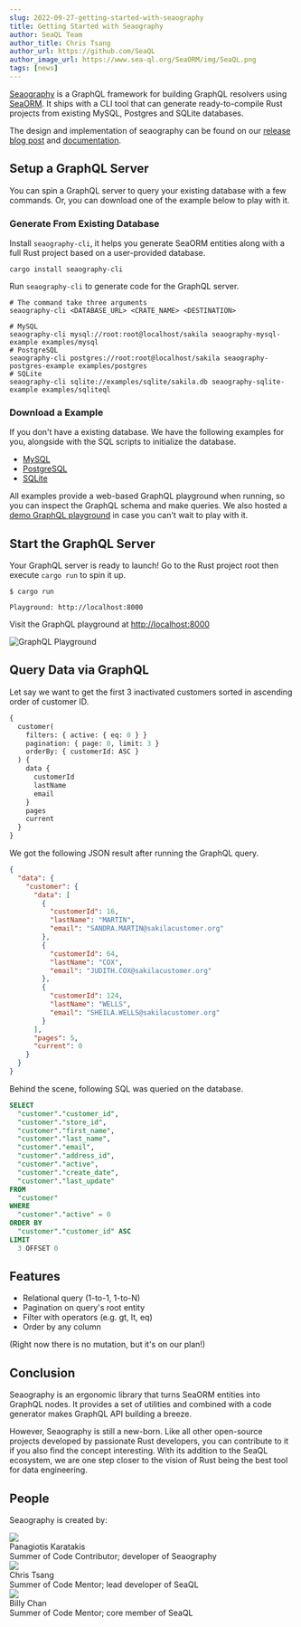 ```yaml
---
slug: 2022-09-27-getting-started-with-seaography
title: Getting Started with Seaography
author: SeaQL Team
author_title: Chris Tsang
author_url: https://github.com/SeaQL
author_image_url: https://www.sea-ql.org/SeaORM/img/SeaQL.png
tags: [news]
---
```


[Seaography](https://github.com/SeaQL/seaography) is a GraphQL framework for building GraphQL resolvers using [SeaORM](https://github.com/SeaQL/sea-orm). It ships with a CLI tool that can generate ready-to-compile Rust projects from existing MySQL, Postgres and SQLite databases.

The design and implementation of seaography can be found on our [release blog post](https://www.sea-ql.org/blog/2022-09-17-introducing-seaography/) and [documentation](https://www.sea-ql.org/Seaography/).

## Setup a GraphQL Server

You can spin a GraphQL server to query your existing database with a few commands. Or, you can download one of the example below to play with it.

### Generate From Existing Database

Install `seaography-cli`, it helps you generate SeaORM entities along with a full Rust project based on a user-provided database.

```shell
cargo install seaography-cli
```

Run `seaography-cli` to generate code for the GraphQL server.

```shell
# The command take three arguments
seaography-cli <DATABASE_URL> <CRATE_NAME> <DESTINATION>

# MySQL
seaography-cli mysql://root:root@localhost/sakila seaography-mysql-example examples/mysql
# PostgreSQL
seaography-cli postgres://root:root@localhost/sakila seaography-postgres-example examples/postgres
# SQLite
seaography-cli sqlite://examples/sqlite/sakila.db seaography-sqlite-example examples/sqliteql
```

### Download a Example

If you don't have a existing database. We have the following examples for you, alongside with the SQL scripts to initialize the database.

* [MySQL](https://github.com/SeaQL/seaography/tree/main/examples/mysql)
* [PostgreSQL](https://github.com/SeaQL/seaography/tree/main/examples/postgres)
* [SQLite](https://github.com/SeaQL/seaography/tree/main/examples/sqlite)

All examples provide a web-based GraphQL playground when running, so you can inspect the GraphQL schema and make queries. We also hosted a [demo GraphQL playground](https://playground.sea-ql.org/seaography) in case you can't wait to play with it.

## Start the GraphQL Server

Your GraphQL server is ready to launch! Go to the Rust project root then execute `cargo run` to spin it up.

```shell
$ cargo run

Playground: http://localhost:8000
```

Visit the GraphQL playground at [http://localhost:8000](http://localhost:8000)

![GraphQL Playground](https://www.sea-ql.org/Seaography/img/playground_example_database.png)

## Query Data via GraphQL

Let say we want to get the first 3 inactivated customers sorted in ascending order of customer ID.

```graphql
{
  customer(
    filters: { active: { eq: 0 } }
    pagination: { page: 0, limit: 3 }
    orderBy: { customerId: ASC }
  ) {
    data {
      customerId
      lastName
      email
    }
    pages
    current
  }
}
```

We got the following JSON result after running the GraphQL query.

```json
{
  "data": {
    "customer": {
      "data": [
        {
          "customerId": 16,
          "lastName": "MARTIN",
          "email": "SANDRA.MARTIN@sakilacustomer.org"
        },
        {
          "customerId": 64,
          "lastName": "COX",
          "email": "JUDITH.COX@sakilacustomer.org"
        },
        {
          "customerId": 124,
          "lastName": "WELLS",
          "email": "SHEILA.WELLS@sakilacustomer.org"
        }
      ],
      "pages": 5,
      "current": 0
    }
  }
}
```

Behind the scene, following SQL was queried on the database.

```sql
SELECT
  "customer"."customer_id",
  "customer"."store_id",
  "customer"."first_name",
  "customer"."last_name",
  "customer"."email",
  "customer"."address_id",
  "customer"."active",
  "customer"."create_date",
  "customer"."last_update"
FROM
  "customer"
WHERE
  "customer"."active" = 0
ORDER BY
  "customer"."customer_id" ASC
LIMIT
  3 OFFSET 0
```

## Features

* Relational query (1-to-1, 1-to-N)
* Pagination on query's root entity
* Filter with operators (e.g. gt, lt, eq)
* Order by any column

(Right now there is no mutation, but it's on our plan!)

## Conclusion

Seaography is an ergonomic library that turns SeaORM entities into GraphQL nodes. It provides a set of utilities and combined with a code generator makes GraphQL API building a breeze.

However, Seaography is still a new-born. Like all other open-source projects developed by passionate Rust developers, you can contribute to it if you also find the concept interesting. With its addition to the SeaQL ecosystem, we are one step closer to the vision of Rust being the best tool for data engineering.

## People

Seaography is created by:

<div className="container">
    <div className="row">
        <div className="col col--12 margin-bottom--md">
            <div className="avatar">
                <a className="avatar__photo-link avatar__photo avatar__photo--sm" href="https://github.com/karatakis">
                    <img src="https://avatars.githubusercontent.com/u/7329022?v=4" />
                </a>
                <div className="avatar__intro">
                    <div className="avatar__name">
                        Panagiotis Karatakis
                    </div>
                    Summer of Code Contributor; developer of Seaography
                </div>
            </div>
        </div>
        <div className="col col--12 margin-bottom--md">
            <div className="avatar">
                <a className="avatar__photo-link avatar__photo avatar__photo--sm" href="https://github.com/tyt2y3">
                    <img src="https://avatars.githubusercontent.com/u/1782664?v=4" />
                </a>
                <div className="avatar__intro">
                    <div className="avatar__name">
                        Chris Tsang
                    </div>
                    Summer of Code Mentor; lead developer of SeaQL
                </div>
            </div>
        </div>
        <div className="col col--12 margin-bottom--md">
            <div className="avatar">
                <a className="avatar__photo-link avatar__photo avatar__photo--sm" href="https://github.com/billy1624">
                    <img src="https://avatars.githubusercontent.com/u/30400950?v=4" />
                </a>
                <div className="avatar__intro">
                    <div className="avatar__name">
                        Billy Chan
                    </div>
                    Summer of Code Mentor; core member of SeaQL
                </div>
            </div>
        </div>
    </div>
</div>
